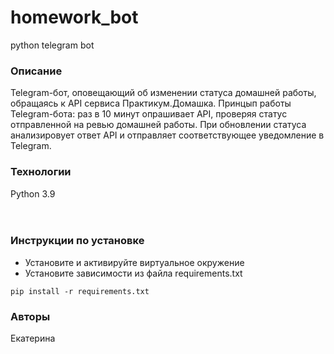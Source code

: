 # homework_bot
python telegram bot
### Описание
Telegram-бот, оповещающий об изменении статуса домашней работы, обращаясь к API сервиса Практикум.Домашка. Принцып работы Telegram-бота: раз в 10 минут опрашивает API, проверяя статус отправленной на ревью домашней работы. При обновлении статуса анализировует ответ API и отправляет соответствующее уведомление в Telegram.
### Технологии
Python 3.9<br/>
<br/>
<br/>
### Инструкции по установке
- Установите и активируйте виртуальное окружение
- Установите зависимости из файла requirements.txt
```
pip install -r requirements.txt
```

### Авторы
Екатерина
